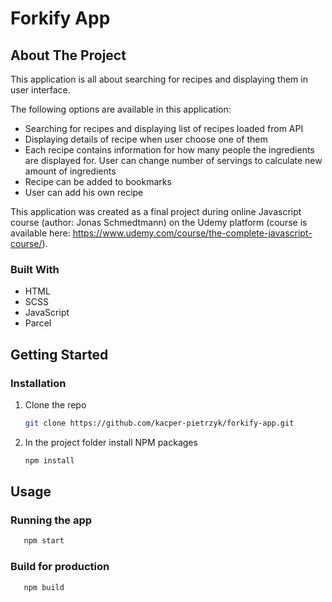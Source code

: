 # Forkify App


## About The Project

This application is all about searching for recipes and displaying them in user interface.

The following options are available in this application:
* Searching for recipes and displaying list of recipes loaded from API
* Displaying details of recipe when user choose one of them
* Each recipe contains information for how many people the ingredients are displayed for. User can change number of servings to calculate new amount of ingredients
* Recipe can be added to bookmarks
* User can add his own recipe

This application was created as a final project during online Javascript course (author: Jonas Schmedtmann) on the Udemy platform (course is available here: https://www.udemy.com/course/the-complete-javascript-course/).

### Built With

* HTML
* SCSS
* JavaScript
* Parcel


## Getting Started

### Installation

1. Clone the repo
   ```sh
   git clone https://github.com/kacper-pietrzyk/forkify-app.git
   ``` 
2. In the project folder install NPM packages
   ```sh
   npm install
   ```
   

<!-- USAGE EXAMPLES -->
## Usage

### Running the app

```sh
   npm start
   ```

### Build for production

```sh
   npm build
   ``` 
